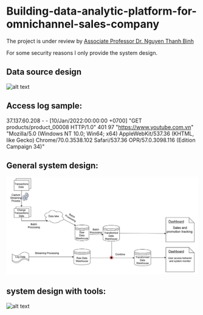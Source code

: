 # Building-data-analytic-platform-for-omnichannel-sales-company

The project is under review by [Associate Professor Dr. Nguyen Thanh Binh](https://scholar.google.com/citations?user=IxTS6l0AAAAJ&hl=vi)


For some security reasons I only provide the system design.
## Data source design
![alt text](https://github.com/thuongle2210/Building-data-analytic-platform-for-omnichannel-sales-company/blob/main/FirstSource_v2_detailed.png "Data source")
## Access log sample: 
 37.137.60.208 - - [10/Jan/2022:00:00:00 +0700] "GET products/product_00008 HTTP/1.0" 401 97 "https://www.youtube.com.vn" "Mozilla/5.0 (Windows NT 10.0; Win64; x64) AppleWebKit/537.36 (KHTML, like Gecko) Chrome/70.0.3538.102 Safari/537.36 OPR/57.0.3098.116 (Edition Campaign 34)"

## General system design: 
![alt text](https://github.com/thuongle2210/-Building-data-analytic-platform-for-omnichannel-sales-company/blob/main/Building-data-analytic-platform-for-omnichannel-sales-company.drawio.png "General system design")


## system design with tools: 
![alt text](https://github.com/thuongle2210/Building-data-analytic-platform-for-omnichannel-sales-company/blob/main/system_design_with_tools.png "System design with tools")


